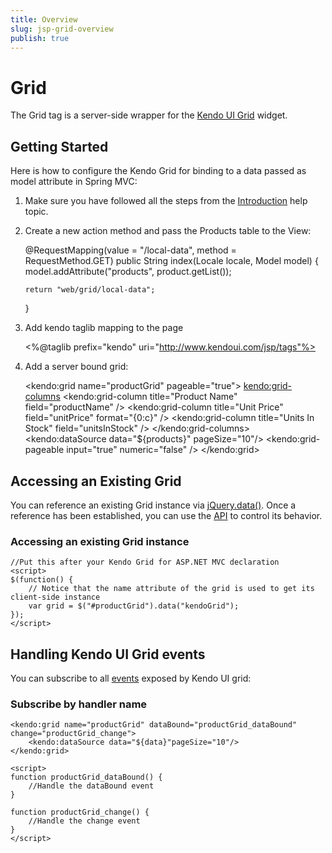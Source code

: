 ```yaml
---
title: Overview
slug: jsp-grid-overview
publish: true
---
```


# Grid

The Grid tag is a server-side wrapper for the [Kendo UI Grid](http://docs.kendoui.com/api/web/grid) widget.

## Getting Started

Here is how to configure the Kendo Grid for binding to a data passed as model attribute in Spring MVC:

1.  Make sure you have followed all the steps from the [Introduction](http://docs.kendoui.com/getting-started/using-kendo-with/jsp/introduction) help topic.

2.  Create a new action method and pass the Products table to the View:

    @RequestMapping(value = "/local-data", method = RequestMethod.GET)
    public String index(Locale locale, Model model) {
        model.addAttribute("products", product.getList());

        return "web/grid/local-data";
    }

3.  Add kendo taglib mapping to the page

    <%@taglib prefix="kendo" uri="http://www.kendoui.com/jsp/tags"%>

4.  Add a server bound grid:

    <kendo:grid name="productGrid" pageable="true">
        <kendo:grid-columns>
            <kendo:grid-column title="Product Name" field="productName" />
            <kendo:grid-column title="Unit Price" field="unitPrice" format="{0:c}" />
            <kendo:grid-column title="Units In Stock" field="unitsInStock" />
        </kendo:grid-columns>
        <kendo:dataSource data="${products}" pageSize="10"/>
        <kendo:grid-pageable input="true" numeric="false" />
    </kendo:grid>

## Accessing an Existing Grid

You can reference an existing Grid instance via [jQuery.data()](http://api.jquery.com/jQuery.data/).
Once a reference has been established, you can use the [API](http://docs.kendoui.com/api/web/grid#methods) to control its behavior.

### Accessing an existing Grid instance

    //Put this after your Kendo Grid for ASP.NET MVC declaration
    <script>
    $(function() {
        // Notice that the name attribute of the grid is used to get its client-side instance
        var grid = $("#productGrid").data("kendoGrid");
    });
    </script>


## Handling Kendo UI Grid events

You can subscribe to all [events](http://docs.kendoui.com/api/web/grid#events) exposed by Kendo UI grid:


### Subscribe by handler name

    <kendo:grid name="productGrid" dataBound="productGrid_dataBound" change="productGrid_change">
        <kendo:dataSource data="${data}"pageSize="10"/>
    </kendo:grid>

    <script>
    function productGrid_dataBound() {
        //Handle the dataBound event
    }

    function productGrid_change() {
        //Handle the change event
    }
    </script>
